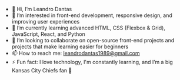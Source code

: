 - 👋 Hi, I’m Leandro Dantas 
- 👀 I’m interested in front-end development, responsive design, and improving user experiences  
- 🌱 I’m currently learning advanced HTML, CSS (Flexbox & Grid), JavaScript, React, and Python  
- 💞️ I’m looking to collaborate on open-source front-end projects and projects that make learning easier for beginners  
- 📫 How to reach me: leandrodantas1989@gmail.com  
- ⚡ Fun fact: I love technology, I'm constantly learning, and I’m a big Kansas City Chiefs fan 🏈



